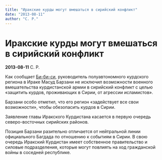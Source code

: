 ```yaml
---
title: "Иракские курды могут вмешаться в сирийский конфликт"
date: "2013-08-11"
author: "С. Р."
---
```


# Иракские курды могут вмешаться в сирийский конфликт

**2013-08-11** С. Р.

Как сообщает [Би-би-си](http://www.bbc.co.uk/russian/), руководитель полуавтономного курдского региона в Ираке Масуд Барзани не исключил возможности военного вмешательства курдистанской армии в сирийский конфликт с целью «защитить курдов, проживающих в Сирии, от агрессии исламистов».

Барзани особо отметил, что его регион «задействует все свои возможности», чтобы обезопасить курдов в Сирии.

Заявление главы Иракского Курдистана касается в первую очередь северо-восточных сирийских районов.

Позиция Барзани разительно отличается от нейтральной линии официального Багдада по отношению к событиям в Сирии. В свою очередь Иракский Курдистан имеет собственное правительство и силовые подразделения, которые могут повлиять на ход гражданской войны в соседней республике.